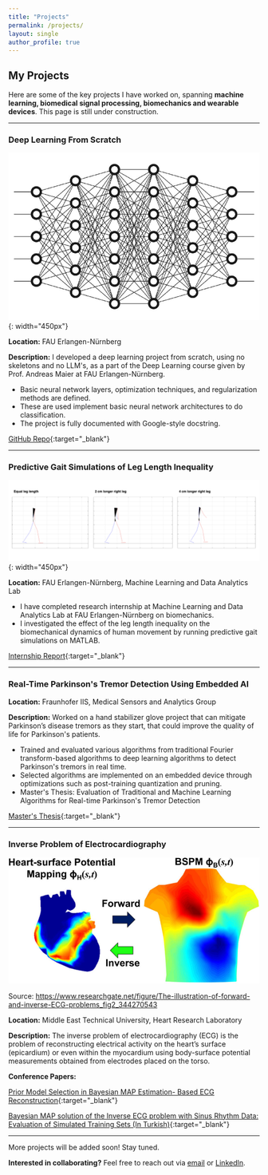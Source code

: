 ```yaml
---
title: "Projects"
permalink: /projects/
layout: single
author_profile: true
---
```


## My Projects

Here are some of the key projects I have worked on, spanning **machine learning, biomedical signal processing, biomechanics and wearable devices**. This page is still under construction.

---

### Deep Learning From Scratch
![Neural Network](../assets/images/neural_network.jpeg){: width="450px"}

**Location:** FAU Erlangen-Nürnberg

**Description:** I developed a deep learning project from scratch, using no skeletons and no LLM's, as a part of the Deep Learning course given by Prof. Andreas Maier at FAU Erlangen-Nürnberg.
- Basic neural network layers, optimization techniques, and regularization methods are defined.
- These are used implement basic neural network architectures to do classification.
- The project is fully documented with Google-style docstring.

[GitHub Repo](https://github.com/egeozkoc/DeepLearning){:target="_blank"}

---

### Predictive Gait Simulations of Leg Length Inequality

![Leg Lenght Inequality](../assets/images/lli_animations.png){: width="450px"}

**Location:** FAU Erlangen-Nürnberg, Machine Learning and Data Analytics Lab

- I have completed research internship at Machine Learning and Data Analytics Lab at FAU Erlangen-Nürnberg on biomechanics.
- I investigated the effect of the leg length inequality on the biomechanical dynamics of human movement by running predictive gait simulations on MATLAB.

[Internship Report](../assets/docs/PredictiveGaitSimulationsofLegLengthInequalityReport.pdf){:target="_blank"}

---


### Real-Time Parkinson's Tremor Detection Using Embedded AI
**Location:** Fraunhofer IIS, Medical Sensors and Analytics Group

**Description:** Worked on a hand stabilizer glove project that can mitigate Parkinson’s disease tremors as they start, that could improve the quality of life for Parkinson's patients.
- Trained and evaluated various algorithms from traditional Fourier transform-based algorithms to deep learning algorithms to detect Parkinson's tremors in real time.
- Selected algorithms are implemented on an embedded device through optimizations such as post-training quantization and pruning.
- Master's Thesis: Evaluation of Traditional and Machine Learning Algorithms for Real-time Parkinson's Tremor Detection

[Master's Thesis](../assets/docs/Master_s_Thesis_Ege_Ozkoc.pdf){:target="_blank"}

---


### Inverse Problem of Electrocardiography

![Inverse ECG](../assets/images/inverse_ECG.png)

Source: https://www.researchgate.net/figure/The-illustration-of-forward-and-inverse-ECG-problems_fig2_344270543

**Location:** Middle East Technical University, Heart Research Laboratory

**Description:** The inverse problem of electrocardiography (ECG) is the problem of reconstructing electrical activity on the heart’s surface (epicardium) or even within the myocardium using body-surface potential measurements obtained from electrodes placed on the torso.

**Conference Papers:**

[Prior Model Selection in Bayesian MAP Estimation- Based ECG Reconstruction](../assets/docs/Prior_Model_Selection_in_Bayesian_MAP_Estimation-Based_ECG_Reconstruction.pdf){:target="_blank"}

[Bayesian MAP solution of the Inverse ECG problem with Sinus Rhythm Data: Evaluation of Simulated Training Sets (In Turkish)](../assets/docs/Bayesian_MAP_solution_of_the_Inverse_ECG_problem_with_Sinus_Rhythm_Data_Evaluation_of_Simulated_Training_Sets.pdf){:target="_blank"}

---

More projects will be added soon! Stay tuned.

**Interested in collaborating?** Feel free to reach out via [email](mailto:egeozkoc@gmail.com) or [LinkedIn](https://www.linkedin.com/in/egeozkoc/).